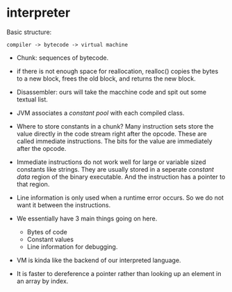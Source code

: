 # interpreter

Basic structure:
```
compiler -> bytecode -> virtual machine
```

- Chunk: sequences of bytecode.

- if there is not enough space for reallocation, realloc() copies the bytes to a new block, frees the old block, and returns the new block.

- Disassembler: ours will take the macchine code and spit out some textual list.

- JVM associates a _constant pool_ with each compiled class.

- Where to store constants in a chunk? Many instruction sets store the value directly in the code stream right after the opcode. These are called immediate instructions. The bits for the value are immediately after the opcode.

- Immediate instructions do not work well for large or variable sized constants like strings. They are usually stored in a seperate _constant data_ region of the binary executable. And the instruction has a pointer to that region.

- Line information is only used when a runtime error occurs. So we do not want it between the instructions.

- We essentially have 3 main things going on here.
  - Bytes of code
  - Constant values
  - Line information for debugging.

- VM is kinda like the backend of our interpreted language.

- It is faster to dereference a pointer rather than looking up an element in an array by index.